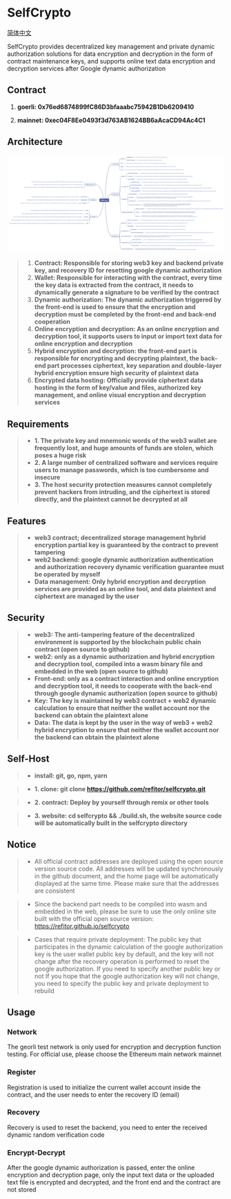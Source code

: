 # SelfCrypto

[简体中文][1]

SelfCrypto provides decentralized key management and private dynamic authorization solutions for data encryption and decryption in the form of contract maintenance keys, and supports online text data encryption and decryption services after Google dynamic authorization

## Contract

1. **goerli: 0x76ed6874899fC86D3bfaaabc75942B1Db6209410**

2. **mainnet: 0xec04F8Ee0493f3d763AB1624BB6aAcaCD94Ac4C1**

## Architecture

![/docs/selfcrypto-en.png](/docs/selfcrypto-en.png)

> 1. **Contract: Responsible for storing web3 key and backend private key, and recovery ID for resetting google dynamic authorization**
> 2. **Wallet: Responsible for interacting with the contract, every time the key data is extracted from the contract, it needs to dynamically generate a signature to be verified by the contract**
> 3. **Dynamic authorization: The dynamic authorization triggered by the front-end is used to ensure that the encryption and decryption must be completed by the front-end and back-end cooperation**
> 4. **Online encryption and decryption: As an online encryption and decryption tool, it supports users to input or import text data for online encryption and decryption**
> 5. **Hybrid encryption and decryption: the front-end part is responsible for encrypting and decrypting plaintext, the back-end part processes ciphertext, key separation and double-layer hybrid encryption ensure high security of plaintext data**
> 5. **Encrypted data hosting: Officially provide ciphertext data hosting in the form of key/value and files, authorized key management, and online visual encryption and decryption services**

## Requirements
> - **1. The private key and mnemonic words of the web3 wallet are frequently lost, and huge amounts of funds are stolen, which poses a huge risk**
> - **2. A large number of centralized software and services require users to manage passwords, which is too cumbersome and insecure**
> - **3. The host security protection measures cannot completely prevent hackers from intruding, and the ciphertext is stored directly, and the plaintext cannot be decrypted at all**

## Features
> - **web3 contract; decentralized storage management hybrid encryption partial key is guaranteed by the contract to prevent tampering**
> - **web2 backend: google dynamic authorization authentication and authorization recovery dynamic verification guarantee must be operated by myself**
> - **Data management: Only hybrid encryption and decryption services are provided as an online tool, and data plaintext and ciphertext are managed by the user**

## Security
> - **web3: The anti-tampering feature of the decentralized environment is supported by the blockchain public chain contract (open source to github)**
> - **web2: only as a dynamic authorization and hybrid encryption and decryption tool, compiled into a wasm binary file and embedded in the web (open source to github)**
> - **Front-end: only as a contract interaction and online encryption and decryption tool, it needs to cooperate with the back-end through google dynamic authorization (open source to github)**
> - **Key: The key is maintained by web3 contract + web2 dynamic calculation to ensure that neither the wallet account nor the backend can obtain the plaintext alone**
> - **Data: The data is kept by the user in the way of web3 + web2 hybrid encryption to ensure that neither the wallet account nor the backend can obtain the plaintext alone**

## Self-Host

> - **install: git, go, npm, yarn**

> - **1. clone: git clone https://github.com/refitor/selfcrypto.git**

> - **2. contract: Deploy by yourself through remix or other tools**

> - **3. website: cd selfcrypto && ./build.sh, the website source code will be automatically built in the selfcrypto directory**

## Notice

> - All official contract addresses are deployed using the open source version source code. All addresses will be updated synchronously in the github document, and the home page will be automatically displayed at the same time. Please make sure that the addresses are consistent

> - Since the backend part needs to be compiled into wasm and embedded in the web, please be sure to use the only online site built with the official open source version: https://refitor.github.io/selfcrypto

> - Cases that require private deployment: The public key that participates in the dynamic calculation of the google authorization key is the user wallet public key by default, and the key will not change after the recovery operation is performed to reset the google authorization. If you need to specify another public key or not If you hope that the google authorization key will not change, you need to specify the public key and private deployment to rebuild

## Usage

### Network
The georli test network is only used for encryption and decryption function testing. For official use, please choose the Ethereum main network mainnet

### Register
Registration is used to initialize the current wallet account inside the contract, and the user needs to enter the recovery ID (email)

### Recovery
Recovery is used to reset the backend, you need to enter the received dynamic random verification code

### Encrypt-Decrypt
After the google dynamic authorization is passed, enter the online encryption and decryption page, only the input text data or the uploaded text file is encrypted and decrypted, and the front end and the contract are not stored

[1]: /docs/README-zh.md
